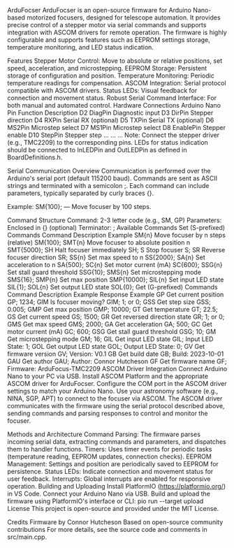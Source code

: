 ArduFocser
ArduFocser is an open-source firmware for Arduino Nano-based motorized focusers, designed for telescope automation. It provides precise control of a stepper motor via serial commands and supports integration with ASCOM drivers for remote operation. The firmware is highly configurable and supports features such as EEPROM settings storage, temperature monitoring, and LED status indication.

Features
Stepper Motor Control: Move to absolute or relative positions, set speed, acceleration, and microstepping.
EEPROM Storage: Persistent storage of configuration and position.
Temperature Monitoring: Periodic temperature readings for compensation.
ASCOM Integration: Serial protocol compatible with ASCOM drivers.
Status LEDs: Visual feedback for connection and movement status.
Robust Serial Command Interface: For both manual and automated control.
Hardware Connections
Arduino Nano Pin	Function	Description
D2	DiagPin	Diagnostic input
D3	DirPin	Stepper direction
D4	RXPin	Serial RX (optional)
D5	TXPin	Serial TX (optional)
D6	MS2Pin	Microstep select
D7	MS1Pin	Microstep select
D8	EnablePin	Stepper enable
D10	StepPin	Stepper step
...	...	...
Note: Connect the stepper driver (e.g., TMC2209) to the corresponding pins. LEDs for status indication should be connected to InLEDPin and OutLEDPin as defined in BoardDefinitions.h.

Serial Communication
Overview
Communication is performed over the Arduino's serial port (default 115200 baud). Commands are sent as ASCII strings and terminated with a semicolon ;. Each command can include parameters, typically separated by curly braces {}.

Example:
SM{100}; — Move focuser by 100 steps.

Command Structure
Command: 2-3 letter code (e.g., SM, GP)
Parameters: Enclosed in {} (optional)
Terminator: ;
Available Commands
Set (S-prefixed) Commands
Command	Description	Example
SM{n}	Move focuser by n steps (relative)	SM{100};
SMT{n}	Move focuser to absolute position n	SMT{5000};
SH	Halt focuser immediately	SH;
S	Stop focuser	S;
SR	Reverse focuser direction	SR;
SS{n}	Set max speed to n	SS{2000};
SA{n}	Set acceleration to n	SA{500};
SC{n}	Set motor current (mA)	SC{600};
SSG{n}	Set stall guard threshold	SSG{10};
SMS{n}	Set microstepping mode	SMS{16};
SMP{n}	Set max position	SMP{10000};
SIL{n}	Set input LED state	SIL{1};
SOL{n}	Set output LED state	SOL{0};
Get (G-prefixed) Commands
Command	Description	Example	Response Example
GP	Get current position	GP;	1234;
GIM	Is focuser moving?	GIM;	1; or 0;
GSS	Get step size	GSS;	0.005;
GMP	Get max position	GMP;	10000;
GT	Get temperature	GT;	22.5;
GS	Get current speed	GS;	1500;
GR	Get reversed direction state	GR;	1; or 0;
GMS	Get max speed	GMS;	2000;
GA	Get acceleration	GA;	500;
GC	Get motor current (mA)	GC;	600;
GSG	Get stall guard threshold	GSG;	10;
GM	Get microstepping mode	GM;	16;
GIL	Get input LED state	GIL;	Input LED State: 1;
GOL	Get output LED state	GOL;	Output LED State: 0;
GV	Get firmware version	GV;	Version: V0.1
GB	Get build date	GB;	Build: 2023-10-01
GAU	Get author	GAU;	Author: Connor Hutcheson
GF	Get firmware name	GF;	Firmware: ArduFocus-TMC2209
ASCOM Driver Integration
Connect Arduino Nano to your PC via USB.
Install ASCOM Platform and the appropriate ASCOM driver for ArduFocser.
Configure the COM port in the ASCOM driver settings to match your Arduino Nano.
Use your astronomy software (e.g., NINA, SGP, APT) to connect to the focuser via ASCOM.
The ASCOM driver communicates with the firmware using the serial protocol described above, sending commands and parsing responses to control and monitor the focuser.

Methods and Architecture
Command Parsing:
The firmware parses incoming serial data, extracting commands and parameters, and dispatches them to handler functions.
Timers:
Uses timer events for periodic tasks (temperature reading, EEPROM updates, connection checks).
EEPROM Management:
Settings and position are periodically saved to EEPROM for persistence.
Status LEDs:
Indicate connection and movement status for user feedback.
Interrupts:
Global interrupts are enabled for responsive operation.
Building and Uploading
Install PlatformIO (https://platformio.org/) in VS Code.
Connect your Arduino Nano via USB.
Build and upload the firmware using PlatformIO's interface or CLI: pio run --target upload
License
This project is open-source and provided under the MIT License.

Credits
Firmware by Connor Hutcheson
Based on open-source community contributions
For more details, see the source code and comments in src/main.cpp.
